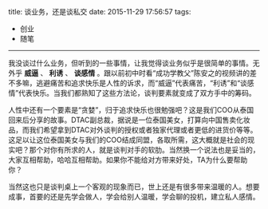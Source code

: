 title: 谈业务，还是谈私交
date: 2015-11-29 17:56:57
tags: 
- 创业
- 随笔

---

我没谈过什么业务，但听到的一些事情，让我觉得谈业务似乎是很简单的事情。无外乎 **威逼** 、 **利诱**  、 **谈感情** 。跟以前初中时看“成功学教父”陈安之的视频讲的差不多嘛，逃避痛苦和追求快乐是人性的诉求，而“威逼”代表痛苦，“利诱”和“谈感情”代表快乐。当我们都熟知了这些方法论，谈判要素就变成了双方手中的筹码。

人性中还有一个要素是“贪婪”，归于追求快乐也很勉强吧？这是我们COO从泰国回来后分享的故事。DTAC副总裁，据说是一位泰国美女，打算向中国售卖化妆品，而我们希望拿到DTAC对外谈判的授权或者独家代理或者更低的进货价等等。这足以让这位泰国美女与我们的COO结成同盟，各取所需，这大概就是社会的现实吧？那个对你有所求的人，就是谈判对手的软肋。当然换一个说法也是妥当的，大家互相帮助，哈哈互相帮助。如果你不能给对方带来好处，TA为什么要帮助你？

当然这也只是谈判桌上一个客观的现象而已，世上还是有很多带来温暖的人。想要成事，首要的还是先学会做人，学会给别人温暖，学会聊的投机，建立私人感情。

